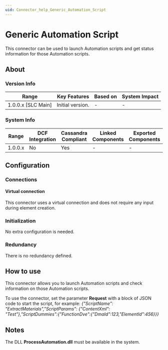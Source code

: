 ```yaml
---
uid: Connector_help_Generic_Automation_Script
---
```


# Generic Automation Script

This connector can be used to launch Automation scripts and get status information for those Automation scripts.

## About

### Version Info

| Range                | Key Features     | Based on     | System Impact     |
|----------------------|------------------|--------------|-------------------|
| 1.0.0.x \[SLC Main\] | Initial version. | \-           | \-                |

### System Info

| Range     | DCF Integration     | Cassandra Compliant     | Linked Components     | Exported Components     |
|-----------|---------------------|-------------------------|-----------------------|-------------------------|
| 1.0.0.x   | No                  | Yes                     | \-                    | \-                      |

## Configuration

### Connections

#### Virtual connection

This connector uses a virtual connection and does not require any input during element creation.

### Initialization

No extra configuration is needed.

### Redundancy

There is no redundancy defined.

## How to use

This connector allows you to launch Automation scripts and check information on those Automation scripts.

To use the connector, set the parameter **Request** with a block of JSON code to start the script, for example:
*{"ScriptName": "ExtractMaterials","ScriptParams": {"ContentXml": "Test"},"ScriptDummies":{"FunctionDve":{"DmaId":123,"ElementId":456}}}*

## Notes

The DLL **ProcessAutomation.dll** must be available in the system.
